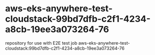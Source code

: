 # aws-eks-anywhere-test-cloudstack-99bd7dfb-c2f1-4234-a8cb-19ee3a073264-76
repository for use with E2E test job aws-eks-anywhere-test-cloudstack:99bd7dfb-c2f1-4234-a8cb-19ee3a073264-76
